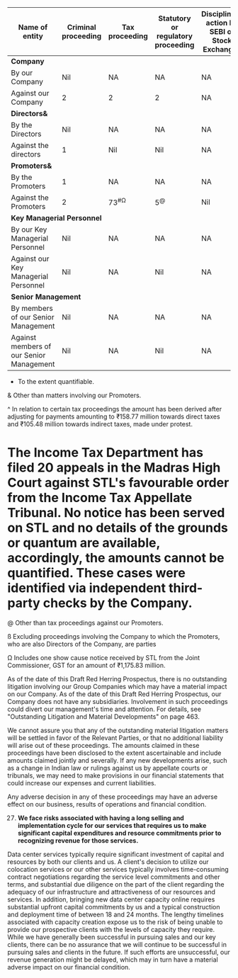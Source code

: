 <table><thead><tr><th>Name of entity</th><th>Criminal proceeding</th><th>Tax proceeding</th><th>Statutory or regulatory proceeding</th><th>Disciplinary action by SEBI or Stock Exchanges</th><th>Material civil litigation</th><th>Aggregate amount involved* (in ₹ million)</th></tr></thead><tbody><tr><td colspan="7"><strong>Company</strong></td></tr><tr><td>By our Company</td><td>Nil</td><td>NA</td><td>NA</td><td>NA</td><td>Nil</td><td>Nil</td></tr><tr><td>Against our Company</td><td>2</td><td>2</td><td>2</td><td>NA</td><td>1</td><td>116.65</td></tr><tr><td colspan="7"><strong>Directors&</strong></td></tr><tr><td>By the Directors</td><td>Nil</td><td>NA</td><td>NA</td><td>NA</td><td>Nil</td><td>Nil</td></tr><tr><td>Against the directors</td><td>1</td><td>Nil</td><td>Nil</td><td>NA</td><td>1</td><td>Nil</td></tr><tr><td colspan="7"><strong>Promoters&</strong></td></tr><tr><td>By the Promoters</td><td>1</td><td>NA</td><td>NA</td><td>NA</td><td>2</td><td>4,534.12</td></tr><tr><td>Against the Promoters</td><td>2</td><td>73<sup>#Ω</sup></td><td>5<sup>@</sup></td><td>Nil</td><td>Nil</td><td>3,168.36<sup>#Ω</sup></td></tr><tr><td colspan="7"><strong>Key Managerial Personnel</strong></td></tr><tr><td>By our Key Managerial Personnel</td><td>Nil</td><td>NA</td><td>NA</td><td>NA</td><td>NA</td><td>Nil</td></tr><tr><td>Against our Key Managerial Personnel</td><td>Nil</td><td>NA</td><td>Nil</td><td>NA</td><td>NA</td><td>Nil</td></tr><tr><td colspan="7"><strong>Senior Management</strong></td></tr><tr><td>By members of our Senior Management</td><td>Nil</td><td>NA</td><td>NA</td><td>NA</td><td>NA</td><td>Nil</td></tr><tr><td>Against members of our Senior Management</td><td>Nil</td><td>NA</td><td>Nil</td><td>NA</td><td>NA</td><td>Nil</td></tr></tbody></table>

* To the extent quantifiable.

& Other than matters involving our Promoters.

^ In relation to certain tax proceedings the amount has been derived after adjusting for payments amounting to ₹158.77 million towards direct taxes and ₹105.48 million towards indirect taxes, made under protest.

# The Income Tax Department has filed 20 appeals in the Madras High Court against STL's favourable order from the Income Tax Appellate Tribunal. No notice has been served on STL and no details of the grounds or quantum are available, accordingly, the amounts cannot be quantified. These cases were identified via independent third-party checks by the Company.

@ Other than tax proceedings against our Promoters.

ß Excluding proceedings involving the Company to which the Promoters, who are also Directors of the Company, are parties

Ω Includes one show cause notice received by STL from the Joint Commissioner, GST for an amount of ₹1,175.83 million.

As of the date of this Draft Red Herring Prospectus, there is no outstanding litigation involving our Group Companies which may have a material impact on our Company. As of the date of this Draft Red Herring Prospectus, our Company does not have any subsidiaries. Involvement in such proceedings could divert our management's time and attention. For details, see "Outstanding Litigation and Material Developments" on page 463.

We cannot assure you that any of the outstanding material litigation matters will be settled in favor of the Relevant Parties, or that no additional liability will arise out of these proceedings. The amounts claimed in these proceedings have been disclosed to the extent ascertainable and include amounts claimed jointly and severally. If any new developments arise, such as a change in Indian law or rulings against us by appellate courts or tribunals, we may need to make provisions in our financial statements that could increase our expenses and current liabilities.

Any adverse decision in any of these proceedings may have an adverse effect on our business, results of operations and financial condition.

27. **We face risks associated with having a long selling and implementation cycle for our services that requires us to make significant capital expenditures and resource commitments prior to recognizing revenue for those services.**

Data center services typically require significant investment of capital and resources by both our clients and us. A client's decision to utilize our colocation services or our other services typically involves time-consuming contract negotiations regarding the service level commitments and other terms, and substantial due diligence on the part of the client regarding the adequacy of our infrastructure and attractiveness of our resources and services. In addition, bringing new data center capacity online requires substantial upfront capital commitments by us and a typical construction and deployment time of between 18 and 24 months. The lengthy timelines associated with capacity creation expose us to the risk of being unable to provide our prospective clients with the levels of capacity they require. While we have generally been successful in pursuing sales and our key clients, there can be no assurance that we will continue to be successful in pursuing sales and clients in the future. If such efforts are unsuccessful, our revenue generation might be delayed, which may in turn have a material adverse impact on our financial condition.